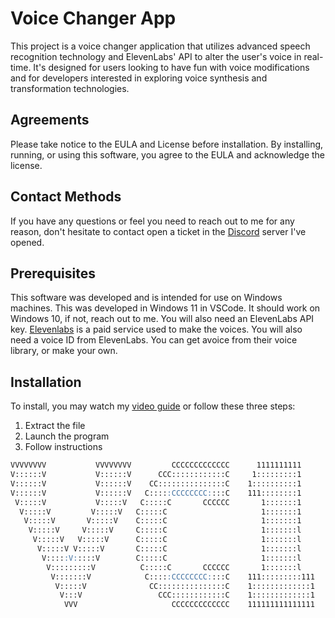 # Voice Changer App

This project is a voice changer application that utilizes advanced speech recognition technology and ElevenLabs' API to alter the user's voice in real-time. It's designed for users looking to have fun with voice modifications and for developers interested in exploring voice synthesis and transformation technologies.

## Agreements

Please take notice to the EULA and License before installation. By installing, running, or using this software, you agree to the EULA and acknowledge the license.

## Contact Methods

If you have any questions or feel you need to reach out to me for any reason, don't hesitate to contact open a ticket in the [Discord](https://discord.gg/5QP6X3S5fq) server I've opened.

## Prerequisites

This software was developed and is intended for use on Windows machines. This was developed in Windows 11 in VSCode. It should work on Windows 10, if not, reach out to me. You will also need an ElevenLabs API key. [Elevenlabs](https://elevenlabs.io) is a paid service used to make the voices. You will also need a voice ID from ElevenLabs. You can get avoice from their voice library, or make your own.

## Installation

To install, you may watch my [video guide](https://olanorw.media/vc1install) or follow these three steps:
1. Extract the file
2. Launch the program
3. Follow instructions

```md
VVVVVVVV           VVVVVVVV         CCCCCCCCCCCCC      1111111111   
V::::::V           V::::::V      CCC::::::::::::C     1:::::::::1   
V::::::V           V::::::V    CC:::::::::::::::C    1::::::::::1   
V::::::V           V::::::V   C:::::CCCCCCCC::::C    111::::::::1   
 V:::::V           V:::::V   C:::::C       CCCCCC       1:::::::1   
  V:::::V         V:::::V   C:::::C                     1:::::::1   
   V:::::V       V:::::V    C:::::C                     1:::::::1   
    V:::::V     V:::::V     C:::::C                     1:::::::l   
     V:::::V   V:::::V      C:::::C                     1:::::::l   
      V:::::V V:::::V       C:::::C                     1:::::::l   
       V:::::V:::::V        C:::::C                     1:::::::l   
        V:::::::::V          C:::::C       CCCCCC       1:::::::l   
         V:::::::V            C:::::CCCCCCCC::::C    111:::::::::111
          V:::::V              CC:::::::::::::::C    1:::::::::::::1
           V:::V                 CCC::::::::::::C    1:::::::::::::1
            VVV                     CCCCCCCCCCCCC    111111111111111
```